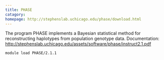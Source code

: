 ```yaml
---
title: PHASE
catagory:  
homepage: http://stephenslab.uchicago.edu/phase/download.html
---
```

 The program PHASE implements a Bayesian statistical method for reconstructing haplotypes from population genotype data. Documentation: http://stephenslab.uchicago.edu/assets/software/phase/instruct2.1.pdf
```
module load PHASE/2.1.1
```

